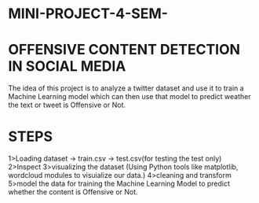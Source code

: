 # MINI-PROJECT-4-SEM-
# OFFENSIVE CONTENT DETECTION IN SOCIAL MEDIA
The idea of this project is to analyze a twitter dataset and use it to train a Machine Learning model which can then use that model to predict weather the text or tweet is Offensive or Not.

# STEPS
1>Loading dataset
-> train.csv
-> test.csv(for testing the test only)
2>Inspect
3>visualizing the dataset (Using Python tools like matplotlib, wordcloud modules to visuialize our data.)
4>cleaning and transform 
5>model the data for training the Machine Learning Model to predict whether the content is Offensive or Not.
